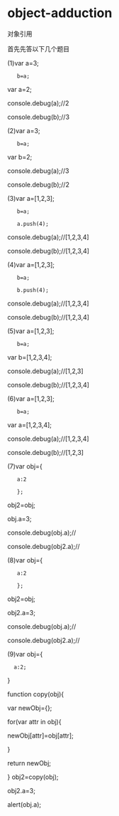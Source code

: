 # object-adduction
对象引用

首先先答以下几个题目

(1)var a=3;

       b=a;
   
   var a=2;
   
   console.debug(a);//2
   
   console.debug(b);//3
   
(2)var a=3;

       b=a;
   
   var b=2;
   
   console.debug(a);//3
   
   console.debug(b);//2
   
(3)var a=[1,2,3];

       b=a;
   
       a.push(4);
   
   console.debug(a);//[1,2,3,4]
   
   console.debug(b);//[1,2,3,4]
   
(4)var a=[1,2,3];

       b=a;
   
       b.push(4);
   
   console.debug(a);//[1,2,3,4]
   
   console.debug(b);//[1,2,3,4]   

(5)var a=[1,2,3];
   
       b=a;
   
   var b=[1,2,3,4];
   
   console.debug(a);//[1,2,3]
   
   console.debug(b);//[1,2,3,4]
   
(6)var a=[1,2,3];
   
       b=a;
   
   var a=[1,2,3,4];
   
   console.debug(a);//[1,2,3,4]
   
   console.debug(b);//[1,2,3]   
   
(7)var obj={

       a:2
   
       };
   
   obj2=obj;
   
   obj.a=3;
   
   console.debug(obj.a);//
   
   console.debug(obj2.a);//
   
(8)var obj={

       a:2
   
       };
   
   obj2=obj;
   
   obj2.a=3;
   
   console.debug(obj.a);//
   
   console.debug(obj2.a);//
   
   
   
   
(9)var obj={

      a:2;
      
   }
   
   function copy(obj){
   
   var newObj={};
   
   for(var attr in obj){
   
   newObj[attr]=obj[attr];
   
   }
   
   return newObj;
   
   }
   obj2=copy(obj);
   
   obj2.a=3;
   
   alert(obj.a);  
   
   

   
   
   
   
